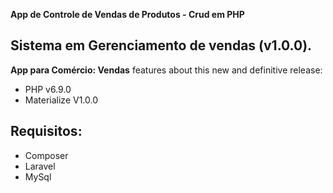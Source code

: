 **App de Controle de Vendas de Produtos - Crud em PHP**

Sistema em Gerenciamento de vendas (v1.0.0).
------------

**App para Comércio: Vendas** features about this new and definitive release: 

* PHP v6.9.0
* Materialize V1.0.0

Requisitos:
------------

* Composer 
* Laravel
* MySql

